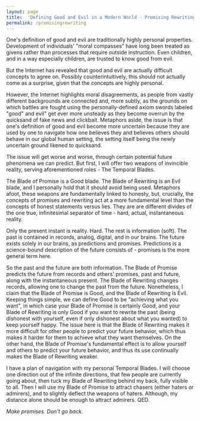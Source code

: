 ```yaml
---
layout: page
title:  'Defining Good and Evil in a Modern World - Promising Rewriting'
permalink: /promisingrewriting
---
```



One's definition of good and evil are traditionally highly personal properties. Development of individuals' "moral compasses" have long been treated as givens rather than processes that require outside instruction. Even children, and in a way especially children, are trusted to know good from evil. 

But the Internet has revealed that good and evil are actually difficult concepts to agree on. Possibly counterintuitively, this should not actually come as a surprise, given that the concepts are highly personal.

However, the Internet highlights moral disagreements, as people from vastly different backgrounds are connected and, more subtly, as the grounds on which battles are fought using the personally-defined axiom swords labeled "good" and evil" get ever more unsteady as they become overrun by the quicksand of fake news and clickbait. Metaphors aside, the issue is that one's definition of good and evil become more uncertain because they are used by one to navigate how one believes they and believes others should behave in our global human setting, the setting itself being the newly uncertain ground likened to quicksand.

The issue will get worse and worse, through certain potential future phenomena we can predict. But first, I will offer two weapons of invincible reality, serving aforementioned roles - The Temporal Blades.

The Blade of Promise is a Good blade. The Blade of Rewriting is an Evil blade, and I personally hold that it should avoid being used. Metaphors afoot, these weapons are fundamentally linked to honesty, but, crucially, the concepts of promises and rewriting act at a more fundamental level than the concepts of honest statements versus lies. They are are different divides of the one true, infinitesimal separator of time - hard, actual, instantaneous reality.

Only the present instant is reality. Hard. The rest is information (soft). The past is contained in records, analog, digital, and in our brains. The future exists solely in our brains, as predictions and promises. Predictions is a science-bound description of the future consists of - promises is the more general term here.

So the past and the future are both information. The Blade of Promise predicts the future from records and others' promises, past and future, along with the instantaneous present. The Blade of Rewriting changes records, allowing one to change the past from the future. Nonetheless, I claim that the Blade of Promise is Good, and the Blade of Rewriting is Evil. Keeping things simple, we can define Good to be "achieving what you want", in which case your Blade of Promise is certainly Good, and your Blade of Rewriting is only Good if you want to rewrite the past (being dishonest with yourself, even if only dishonest about what you wanted) to keep yourself happy. The issue here is that the Blade of Rewriting makes it more difficult for other people to predict your future behavior, which thus makes it harder for them to achieve what they want themselves. On the other hand, the Blade of Promise's fundamental effect is to allow yourself and others to predict your future behavior, and thus its use continually makes the Blade of Rewriting weaker.

I have a plan of navigation with my personal Temporal Blades. I will choose one direction out of the infinite directions, that few people are currently going about, then tuck my Blade of Rewriting behind my back, fully visible to all. Then I will use my Blade of Promise to attract chasers (either haters or admirers), and to slightly deflect the weapons of haters. Although, my distance alone should be enough to attract admirers. QED.

_Make promises. Don't go back._